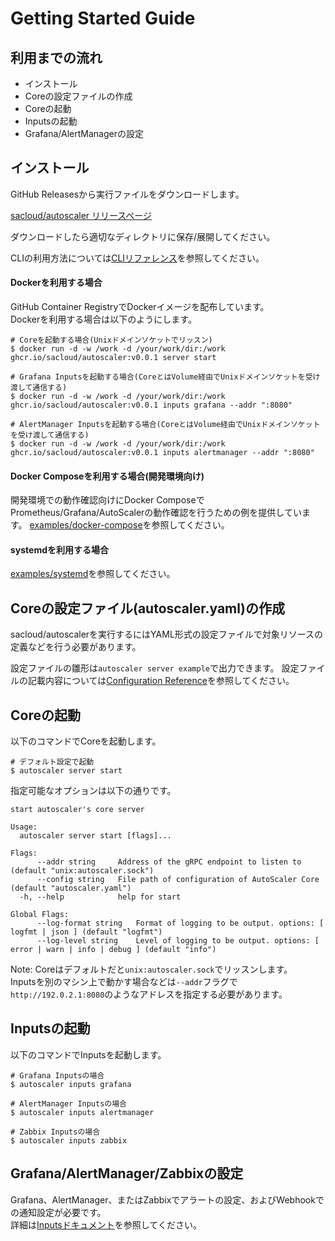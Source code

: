 # Getting Started Guide

## 利用までの流れ

- インストール
- Coreの設定ファイルの作成
- Coreの起動
- Inputsの起動
- Grafana/AlertManagerの設定

## インストール

GitHub Releasesから実行ファイルをダウンロードします。  

[sacloud/autoscaler リリースページ](https://github.com/sacloud/autoscaler/releases/latest)

ダウンロードしたら適切なディレクトリに保存/展開してください。

CLIの利用方法については[CLIリファレンス](./cli.md)を参照してください。

#### Dockerを利用する場合

GitHub Container RegistryでDockerイメージを配布しています。  
Dockerを利用する場合は以下のようにします。  

```shell
# Coreを起動する場合(Unixドメインソケットでリッスン)
$ docker run -d -w /work -d /your/work/dir:/work ghcr.io/sacloud/autoscaler:v0.0.1 server start

# Grafana Inputsを起動する場合(CoreとはVolume経由でUnixドメインソケットを受け渡して通信する)
$ docker run -d -w /work -d /your/work/dir:/work ghcr.io/sacloud/autoscaler:v0.0.1 inputs grafana --addr ":8080"

# AlertManager Inputsを起動する場合(CoreとはVolume経由でUnixドメインソケットを受け渡して通信する)
$ docker run -d -w /work -d /your/work/dir:/work ghcr.io/sacloud/autoscaler:v0.0.1 inputs alertmanager --addr ":8080"
```

#### Docker Composeを利用する場合(開発環境向け)

開発環境での動作確認向けにDocker ComposeでPrometheus/Grafana/AutoScalerの動作確認を行うための例を提供しています。
[examples/docker-compose](../examples/docker-compose)を参照してください。  

#### systemdを利用する場合

[examples/systemd](../examples/systemd/)を参照してください。

## Coreの設定ファイル(autoscaler.yaml)の作成

sacloud/autoscalerを実行するにはYAML形式の設定ファイルで対象リソースの定義などを行う必要があります。  

設定ファイルの雛形は`autoscaler server example`で出力できます。
設定ファイルの記載内容については[Configuration Reference](./configuration.md)を参照してください。

## Coreの起動

以下のコマンドでCoreを起動します。  

```shell
# デフォルト設定で起動
$ autoscaler server start 
```

指定可能なオプションは以下の通りです。

```console
start autoscaler's core server

Usage:
  autoscaler server start [flags]...

Flags:
      --addr string     Address of the gRPC endpoint to listen to (default "unix:autoscaler.sock")
      --config string   File path of configuration of AutoScaler Core (default "autoscaler.yaml")
  -h, --help            help for start

Global Flags:
      --log-format string   Format of logging to be output. options: [ logfmt | json ] (default "logfmt")
      --log-level string    Level of logging to be output. options: [ error | warn | info | debug ] (default "info")
```

Note: Coreはデフォルトだと`unix:autoscaler.sock`でリッスンします。  
Inputsを別のマシン上で動かす場合などは`--addr`フラグで`http://192.0.2.1:8080`のようなアドレスを指定する必要があります。  

## Inputsの起動

以下のコマンドでInputsを起動します。

```shell
# Grafana Inputsの場合
$ autoscaler inputs grafana

# AlertManager Inputsの場合
$ autoscaler inputs alertmanager

# Zabbix Inputsの場合
$ autoscaler inputs zabbix
```

## Grafana/AlertManager/Zabbixの設定

Grafana、AlertManager、またはZabbixでアラートの設定、およびWebhookでの通知設定が必要です。  
詳細は[Inputsドキュメント](./inputs)を参照してください。  
